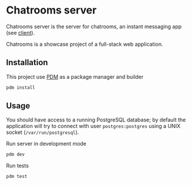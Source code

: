 # Chatrooms server

Chatrooms server is the server for chatrooms, an instant messaging app (see [client](https://github.com/bonoboris/chatrooms-client)).

Chatrooms is a showcase project of a full-stack web application.

## Installation

This project use [PDM](https://pdm-project.org/latest/) as a package manager and builder

```sh
pdm install
```

## Usage

You should have access to a running PostgreSQL database;
by default the application will try to connect with user `postgres:postgres` using a UNIX socket (`/var/run/postgresql`).

Run server in development mode

```sh
pdm dev
```

Run tests

```sh
pdm test
```
